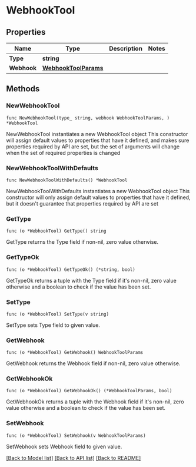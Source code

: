 # WebhookTool

## Properties

Name | Type | Description | Notes
------------ | ------------- | ------------- | -------------
**Type** | **string** |  | 
**Webhook** | [**WebhookToolParams**](WebhookToolParams.md) |  | 

## Methods

### NewWebhookTool

`func NewWebhookTool(type_ string, webhook WebhookToolParams, ) *WebhookTool`

NewWebhookTool instantiates a new WebhookTool object
This constructor will assign default values to properties that have it defined,
and makes sure properties required by API are set, but the set of arguments
will change when the set of required properties is changed

### NewWebhookToolWithDefaults

`func NewWebhookToolWithDefaults() *WebhookTool`

NewWebhookToolWithDefaults instantiates a new WebhookTool object
This constructor will only assign default values to properties that have it defined,
but it doesn't guarantee that properties required by API are set

### GetType

`func (o *WebhookTool) GetType() string`

GetType returns the Type field if non-nil, zero value otherwise.

### GetTypeOk

`func (o *WebhookTool) GetTypeOk() (*string, bool)`

GetTypeOk returns a tuple with the Type field if it's non-nil, zero value otherwise
and a boolean to check if the value has been set.

### SetType

`func (o *WebhookTool) SetType(v string)`

SetType sets Type field to given value.


### GetWebhook

`func (o *WebhookTool) GetWebhook() WebhookToolParams`

GetWebhook returns the Webhook field if non-nil, zero value otherwise.

### GetWebhookOk

`func (o *WebhookTool) GetWebhookOk() (*WebhookToolParams, bool)`

GetWebhookOk returns a tuple with the Webhook field if it's non-nil, zero value otherwise
and a boolean to check if the value has been set.

### SetWebhook

`func (o *WebhookTool) SetWebhook(v WebhookToolParams)`

SetWebhook sets Webhook field to given value.



[[Back to Model list]](../README.md#documentation-for-models) [[Back to API list]](../README.md#documentation-for-api-endpoints) [[Back to README]](../README.md)


